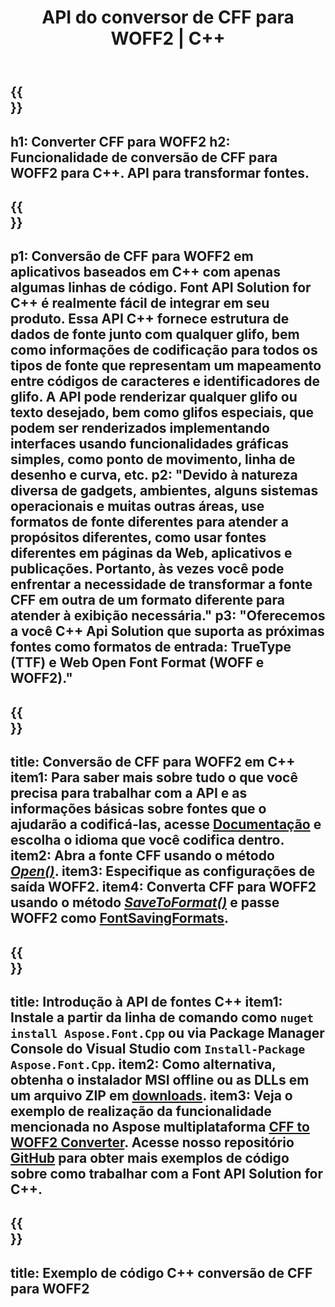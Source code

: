 ﻿---
translation: true
template: /_templates/conversion-child-cpp.md
title: API do conversor de CFF para WOFF2 | C++
description: Converta fontes CFF para WOFF2 usando esta API C++. A funcionalidade de conversão funciona no Windows e no Linux e em qualquer ambiente de desenvolvimento que suporte C++.
metakeywords: c++ CFF para WOFF2, CFF para WOFF2 soluções c++, CFF para WOFF2 fonte conerter cpp
url: /cpp/conversion/cff-to-woff2/
family: font
platformtag: cpp
feature: conversion
otherformats: TTF WOFF
---

{{<section banner>}}
---
h1: Converter CFF para WOFF2
h2: Funcionalidade de conversão de CFF para WOFF2 para C++. API para transformar fontes.
---

{{<section overview>}}
---
p1: Conversão de CFF para WOFF2 em aplicativos baseados em С++ com apenas algumas linhas de código. Font API Solution for С++ é realmente fácil de integrar em seu produto. Essa API C++ fornece estrutura de dados de fonte junto com qualquer glifo, bem como informações de codificação para todos os tipos de fonte que representam um mapeamento entre códigos de caracteres e identificadores de glifo. A API pode renderizar qualquer glifo ou texto desejado, bem como glifos especiais, que podem ser renderizados implementando interfaces usando funcionalidades gráficas simples, como ponto de movimento, linha de desenho e curva, etc.
p2: "Devido à natureza diversa de gadgets, ambientes, alguns sistemas operacionais e muitas outras áreas, use formatos de fonte diferentes para atender a propósitos diferentes, como usar fontes diferentes em páginas da Web, aplicativos e publicações. Portanto, às vezes você pode enfrentar a necessidade de transformar a fonte CFF em outra de um formato diferente para atender à exibição necessária."
p3: "Oferecemos a você С++ Api Solution que suporta as próximas fontes como formatos de entrada: TrueType (TTF) e Web Open Font Format (WOFF e WOFF2)."
---

{{<section feature1>}}
---
title: Conversão de CFF para WOFF2 em C++
item1: Para saber mais sobre tudo o que você precisa para trabalhar com a API e as informações básicas sobre fontes que o ajudarão a codificá-las, acesse [Documentação](https://docs.aspose.com/font/) e escolha o idioma que você codifica dentro.
item2: Abra a fonte CFF usando o método [*Open()*](https://reference.aspose.com/font/cpp/class/aspose.font.font#ac2387bf04ccb5bac51cf37984d4ebf33).
item3: Especifique as configurações de saída WOFF2.
item4: Converta CFF para WOFF2 usando o método [*SaveToFormat()*](https://reference.aspose.com/font/cpp/class/aspose.font.font#a670ea97404fd72c2e51b0e8c543c8a45) e passe WOFF2 como [FontSavingFormats](https://reference.aspose.com/font/cpp/namespace/aspose.font#a93d0dcc7c00f5c7027d60e14a5433c74).
---

{{<section feature2>}}
---
title: Introdução à API de fontes C++
item1: Instale a partir da linha de comando como ```nuget install Aspose.Font.Cpp``` ou via Package Manager Console do Visual Studio com ```Install-Package Aspose.Font.Cpp```.
item2: Como alternativa, obtenha o instalador MSI offline ou as DLLs em um arquivo ZIP em [downloads](https://downloads.aspose.com/font/cpp).
item3: Veja o exemplo de realização da funcionalidade mencionada no Aspose multiplataforma [CFF to WOFF2 Converter](https://products.aspose.app/font/conversion/cff-to-woff2). Acesse nosso repositório [GitHub](https://github.com/aspose-font/Aspose.Font-Documentation/tree/master/cpp-examples) para obter mais exemplos de código sobre como trabalhar com a Font API Solution for C++.
---

{{<section codeexample>}}
---
title: Exemplo de código C++ conversão de CFF para WOFF2
---